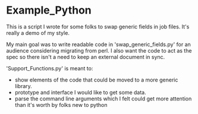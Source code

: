 # Example_Python
This is a script I wrote for some folks to swap generic fields in job files.  It's really a demo of my style.

My main goal was to write readable code in 'swap_generic_fields.py' for an audience considering migrating from perl.  I also want the code to act as the spec so there isn't a need to keep an external document in sync.

'Support_Functions.py' is meant to:
- show elements of the code that could be moved to a more generic library.
- prototype and interface I would like to get some data.
- parse the command line arguments which I felt could get more attention than it's worth by folks new to python
